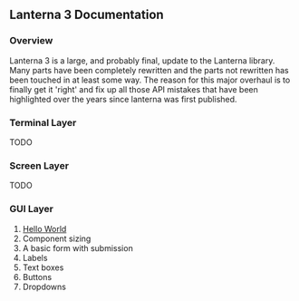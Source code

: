 Lanterna 3 Documentation
---

### Overview
Lanterna 3 is a large, and probably final, update to the Lanterna library.
Many parts have been completely rewritten and the parts not rewritten has been touched in at least some way.
The reason for this major overhaul is to finally get it 'right' and fix up all those API mistakes that have been highlighted
over the years since lanterna was first published.

### Terminal Layer
TODO

### Screen Layer
TODO

### GUI Layer
1. [Hello World](examples/gui/hello_world.md)
2. Component sizing
3. A basic form with submission
4. Labels
5. Text boxes
6. Buttons
7. Dropdowns